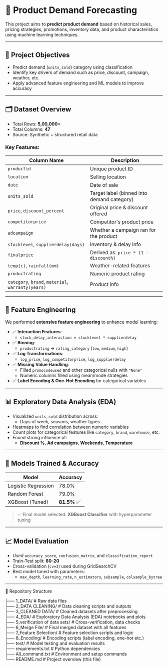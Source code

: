 # 🛒 Product Demand Forecasting

This project aims to **predict product demand** based on historical sales, pricing strategies, promotions, inventory data, and product characteristics using machine learning techniques.

---

## 📌 Project Objectives

- Predict demand (`units_sold`) category using classification
- Identify key drivers of demand such as price, discount, campaign, weather, etc.
- Apply advanced feature engineering and ML models to improve accuracy

---

## 🗂️ Dataset Overview

- Total Rows: **5,00,000+**
- Total Columns: **47**
- Source: Synthetic + structured retail data

### Key Features:

| Column Name            | Description                                 |
|------------------------|---------------------------------------------|
| `productid`            | Unique product ID                           |
| `location`             | Selling location                            |
| `date`                 | Date of sale                                |
| `units_sold`           | Target label (binned into demand category)  |
| `price`, `discount_percent` | Original price & discount offered   |
| `competitorprice`      | Competitor's product price                  |
| `adcampaign`           | Whether a campaign ran for the product      |
| `stocklevel`, `supplierdelay(days)` | Inventory & delay info       |
| `finalprice`           | Derived as: `price * (1 - discount%)`       |
| `temp(c)`, `rainfall(mm)` | Weather-related features                  |
| `productrating`        | Numeric product rating                      |
| `category`, `brand`, `material`, `warranty(years)` | Product info   |

---

## 🔧 Feature Engineering

We performed **extensive feature engineering** to enhance model learning:

- ✅ **Interaction Features**:  
  - `stock_delay_interaction = stocklevel * supplierdelay`
- ✅ **Binning**:  
  - `productrating` → `rating_category` (`low`, `medium`, `high`)
- ✅ **Log Transformations**:  
  - `log_price`, `log_competitorprice`, `log_supplierdelay`
- ✅ **Missing Value Handling**:
  - Filled `promocodeused` and other categorical nulls with `"None"`
  - Numeric columns filled using mean/mode strategies
- ✅ **Label Encoding & One-Hot Encoding** for categorical variables

---

## 📊 Exploratory Data Analysis (EDA)

- Visualized `units_sold` distribution across:
  - Days of week, seasons, weather types
- Heatmaps to find correlation between numeric variables
- Count plots for categorical features like `category`, `brand`, `warehouse`, etc.
- Found strong influence of:
  - **Discount %**, **Ad campaigns**, **Weekends**, **Temperature**

---

## 🤖 Models Trained & Accuracy

| Model                | Accuracy |
|---------------------|----------|
| Logistic Regression | 78.0%    |
| Random Forest       | 79.0%    |
| XGBoost (Tuned)     | **81.5%** ✅ |

> ✅ Final model selected: **XGBoost Classifier** with hyperparameter tuning

---

## 📈 Model Evaluation

- Used `accuracy_score`, `confusion_matrix`, and `classification_report`
- Train-Test split: **80-20**
- Cross-validation (`cv=3`) used during GridSearchCV
- Best model tuned with parameters:  
  - `max_depth`, `learning_rate`, `n_estimators`, `subsample`, `colsample_bytree`

---

📂 Repository Structure

├── 1_DATA/                 # Raw data files  
├── 2_DATA CLEANING/       # Data cleaning scripts and outputs  
├── 3_CLEANED DATA/        # Cleaned datasets after preprocessing  
├── 4_EDA/                 # Exploratory Data Analysis (EDA) notebooks and plots  
├── 5_verification of data sets/  # Cross-verification, data checks  
├── 6_Merge File/          # Final merged dataset with all features  
├── 7_Feature Selection/   # Feature selection scripts and logic  
├── 8_Encoding/            # Encoding scripts (label encoding, one-hot etc.)  
├── test/                  # Model testing and evaluation results  
├── requirements.txt       # Python dependencies  
├── All_command.txt        # Environment and setup commands  
└── README.md              # Project overview (this file)

